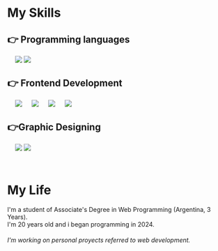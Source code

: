 

<h1>My Skills</h1>

## 👉 Programming languages

<p align="left"> 
  &emsp;
  <img src="https://img.icons8.com/?size=60&id=40669&format=png&color=000000">
  <img src="https://img.icons8.com/?size=60&id=108784&format=png&color=000000">
</p>

## 👉 Frontend Development
<p align="left"> 
  &emsp; 
  <img src="https://img.icons8.com/?size=60&id=YWDsCjL0c2qv&format=png&color=000000">
  &emsp;
   <img src="https://img.icons8.com/?size=60&id=AY9OsTxmB7MH&format=png&color=000000"> 
   &emsp;
  <img src="https://img.icons8.com/?size=60&id=EzPCiQUqWWEa&format=png&color=000000">
  &emsp;
  <img src="https://img.icons8.com/?size=60&id=4PiNHtUJVbLs&format=png&color=000000">
</p>


## 👉Graphic Designing
<p align="left">
  &emsp;
<img src="https://img.icons8.com/?size=60&id=zfHRZ6i1Wg0U&format=png&color=000000">
  <img src="https://img.icons8.com/?size=60&id=iWw83PVcBpLw&format=png&color=000000">
 </p>

<br>


<h1>My Life</h1>
<p>I'm a student of Associate's Degree in Web Programming (Argentina, 3 Years). <br>
    I'm 20 years old and i began programming in 2024. <br>
    </p>
  <h6>I'm working on personal proyects referred to web development.</h6>
